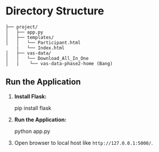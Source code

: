 # Directory Structure


    ├── project/
    │   ├── app.py
    │   ├── templates/
    │   │   └── Participant.html
        |   └── Index.html   
    │   ├── vas-data/
    │   │   └── Download_All_In_One
    │   |    └── vas-data-phase2-home (Bang)  


    
## Run the Application

1. **Install Flask:**

   
   pip install flask
  

2. **Run the Application:**

   python app.py

3.  Open browser to local host like `http://127.0.0.1:5000/`.
